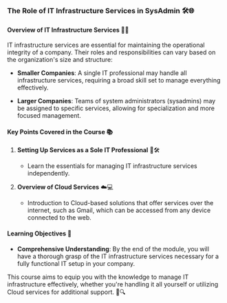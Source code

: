 ### The Role of IT Infrastructure Services in SysAdmin 🛠️🌐

#### Overview of IT Infrastructure Services 🏢🔧

IT infrastructure services are essential for maintaining the operational integrity of a company. Their roles and responsibilities can vary based on the organization's size and structure:

- **Smaller Companies**: A single IT professional may handle all infrastructure services, requiring a broad skill set to manage everything effectively.

- **Larger Companies**: Teams of system administrators (sysadmins) may be assigned to specific services, allowing for specialization and more focused management.

#### Key Points Covered in the Course 📚

1. **Setting Up Services as a Sole IT Professional** 👤🛠️
   - Learn the essentials for managing IT infrastructure services independently.

2. **Overview of Cloud Services** ☁️💻
   - Introduction to Cloud-based solutions that offer services over the internet, such as Gmail, which can be accessed from any device connected to the web.

#### Learning Objectives 🎯

- **Comprehensive Understanding**: By the end of the module, you will have a thorough grasp of the IT infrastructure services necessary for a fully functional IT setup in your company.

This course aims to equip you with the knowledge to manage IT infrastructure effectively, whether you're handling it all yourself or utilizing Cloud services for additional support. 🚀🔍